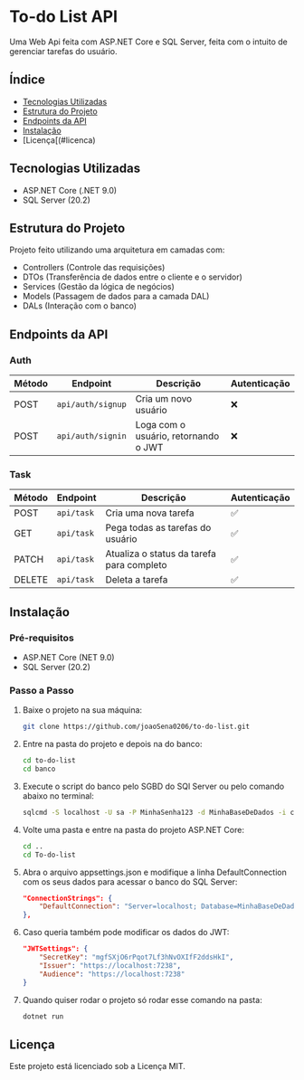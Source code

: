 # To-do List API

Uma Web Api feita com ASP.NET Core e SQL Server, feita com o intuito de gerenciar tarefas do usuário.

## Índice

* [Tecnologias Utilizadas](#tecnologias-utilizadas)
* [Estrutura do Projeto](#estrutura-do-projeto)
* [Endpoints da API](#endpoints-da-api)
* [Instalação](#instalacao)
* [Licença[(#licenca)

## Tecnologias Utilizadas

- ASP.NET Core (.NET 9.0)
- SQL Server (20.2)

## Estrutura do Projeto

Projeto feito utilizando uma arquitetura em camadas com:
- Controllers (Controle das requisições)
- DTOs (Transferência de dados entre o cliente e o servidor)
- Services (Gestão da lógica de negócios)
- Models (Passagem de dados para a camada DAL)
- DALs (Interação com o banco)

## Endpoints da API

### Auth

| Método | Endpoint          | Descrição                            | Autenticação |
|--------|-------------------|--------------------------------------|--------------|
| POST   | `api/auth/signup` | Cria um novo usuário                 | ❌           |
| POST   | `api/auth/signin` | Loga com o usuário, retornando o JWT | ❌           |

### Task

| Método | Endpoint   | Descrição                                 | Autenticação |
|--------|------------|-------------------------------------------|--------------|
| POST   | `api/task` | Cria uma nova tarefa                      | ✅           |           
| GET    | `api/task` | Pega todas as tarefas do usuário          | ✅           |
| PATCH  | `api/task` | Atualiza o status da tarefa para completo | ✅           |
| DELETE | `api/task` | Deleta a tarefa                           | ✅           |

## Instalação

### Pré-requisitos

- ASP.NET Core (NET 9.0)
- SQL Server (20.2)

### Passo a Passo

1. Baixe o projeto na sua máquina:
	```bash
	git clone https://github.com/joaoSena0206/to-do-list.git
	```
2. Entre na pasta do projeto e depois na do banco:
	```bash
	cd to-do-list
	cd banco
	```
3. Execute o script do banco pelo SGBD do SQl Server ou pelo comando abaixo no terminal:
	```bash
	sqlcmd -S localhost -U sa -P MinhaSenha123 -d MinhaBaseDeDados -i criacao.sql
	```
4. Volte uma pasta e entre na pasta do projeto ASP.NET Core:
	```bash
	cd ..
	cd To-do-list
	```
5. Abra o arquivo appsettings.json e modifique a linha DefaultConnection com os seus dados para acessar o banco do SQL Server:
	```json
	"ConnectionStrings": {
		"DefaultConnection": "Server=localhost; Database=MinhaBaseDeDados; User Id=sa; Password=MinhaSenha123; TrustServerCertificate=True;"
	},
	```
6. Caso queria também pode modificar os dados do JWT:
	```json
	"JWTSettings": {
		"SecretKey": "mgfSXjO6rPqot7Lf3hNvOXIfF2ddsHkI",
		"Issuer": "https://localhost:7238",
		"Audience": "https://localhost:7238"
	}
	```
7. Quando quiser rodar o projeto só rodar esse comando na pasta:
	```bash
	dotnet run
	```
	
## Licença

Este projeto está licenciado sob a Licença MIT.